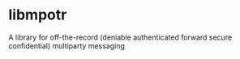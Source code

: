 libmpotr
========

A library for off-the-record (deniable authenticated forward secure confidential) multiparty messaging
